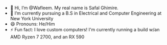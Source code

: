 - 👋 Hi, I’m @Wafleem. My real name is Safal Ghimire.
- 🌱 I’m currently pursuing a B.S in Electrical and Computer Engineering at New York University
- 😄 Pronouns: He/Him
- ⚡ Fun fact: I love custom computers! I'm currently running a build w/an AMD Ryzen 7 2700, and an RX 590
